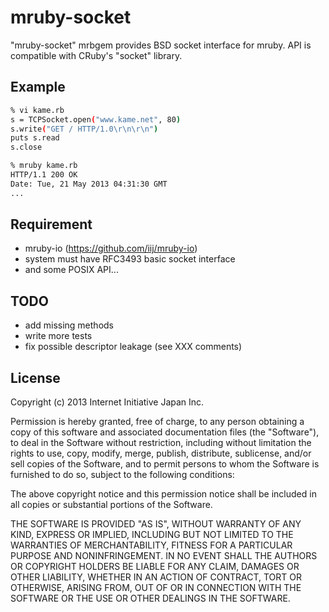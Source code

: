 mruby-socket
============

"mruby-socket" mrbgem provides BSD socket interface for mruby.
API is compatible with CRuby's "socket" library.


## Example
```sh
% vi kame.rb
s = TCPSocket.open("www.kame.net", 80)
s.write("GET / HTTP/1.0\r\n\r\n")
puts s.read
s.close

% mruby kame.rb
HTTP/1.1 200 OK
Date: Tue, 21 May 2013 04:31:30 GMT
...
```

## Requirement
- mruby-io (https://github.com/iij/mruby-io)
- system must have RFC3493 basic socket interface
- and some POSIX API...

## TODO
- add missing methods
- write more tests
- fix possible descriptor leakage (see XXX comments)


## License

Copyright (c) 2013 Internet Initiative Japan Inc.

Permission is hereby granted, free of charge, to any person obtaining a 
copy of this software and associated documentation files (the "Software"), 
to deal in the Software without restriction, including without limitation 
the rights to use, copy, modify, merge, publish, distribute, sublicense, 
and/or sell copies of the Software, and to permit persons to whom the 
Software is furnished to do so, subject to the following conditions:

The above copyright notice and this permission notice shall be included in 
all copies or substantial portions of the Software.

THE SOFTWARE IS PROVIDED "AS IS", WITHOUT WARRANTY OF ANY KIND, EXPRESS OR 
IMPLIED, INCLUDING BUT NOT LIMITED TO THE WARRANTIES OF MERCHANTABILITY, 
FITNESS FOR A PARTICULAR PURPOSE AND NONINFRINGEMENT. IN NO EVENT SHALL THE 
AUTHORS OR COPYRIGHT HOLDERS BE LIABLE FOR ANY CLAIM, DAMAGES OR OTHER 
LIABILITY, WHETHER IN AN ACTION OF CONTRACT, TORT OR OTHERWISE, ARISING 
FROM, OUT OF OR IN CONNECTION WITH THE SOFTWARE OR THE USE OR OTHER 
DEALINGS IN THE SOFTWARE.

